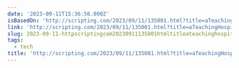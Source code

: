 ```yaml
---
date: '2023-09-11T15:36:56.000Z'
isBasedOn: 'http://scripting.com/2023/09/11/135001.html?title=aTeachingHospitalForTech'
link: 'http://scripting.com/2023/09/11/135001.html?title=aTeachingHospitalForTech'
slug: 2023-09-11-httpscriptingcom20230911135001htmltitleateachinghospitalfortech
tags:
  - tech
title: 'http://scripting.com/2023/09/11/135001.html?title=aTeachingHospitalForTech'
---
```


